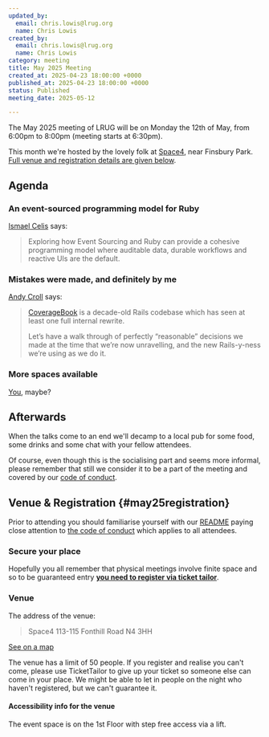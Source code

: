 ```yaml
---
updated_by:
  email: chris.lowis@lrug.org
  name: Chris Lowis
created_by:
  email: chris.lowis@lrug.org
  name: Chris Lowis
category: meeting
title: May 2025 Meeting
created_at: 2025-04-23 18:00:00 +0000
published_at: 2025-04-23 18:00:00 +0000
status: Published
meeting_date: 2025-05-12

---
```


The May 2025 meeting of LRUG will be on Monday the 12th of
May, from 6:00pm to 8:00pm (meeting starts at 6:30pm).

This month we're hosted by the lovely folk at [Space4](https://space4.tech/), near Finsbury Park. [Full venue and
registration details are given below](#may25registration).

## Agenda

### An event-sourced programming model for Ruby

[Ismael Celis](https://ismaelcelis.com/) says:

> Exploring how Event Sourcing and Ruby can provide a cohesive programming
> model where auditable data, durable workflows and reactive UIs are the default.

### Mistakes were made, and definitely by me

[Andy Croll](https://andycroll.com/) says:

> [CoverageBook](https://coveragebook.com/) is a decade-old Rails codebase
> which has seen at least one full internal rewrite.
>
> Let’s have a walk through of perfectly “reasonable” decisions we made
> at the time that we’re now unravelling, and the new Rails-y-ness we’re
> using as we do it.

### More spaces available

[You](mailto:talks@lrug.org), maybe?

## Afterwards

When the talks come to an end we'll decamp to a local pub for some food, some
drinks and some chat with your fellow attendees.

Of course, even though this is the socialising part and seems more
informal, please remember that still we consider it to be a part of the
meeting and covered by our [code of conduct](http://readme.lrug.org/#code-of-conduct).

## Venue & Registration {#may25registration}

Prior to attending you should familiarise yourself with our
[README](http://readme.lrug.org/) paying close attention to [the code of
conduct](http://readme.lrug.org/#code-of-conduct) which applies to all
attendees.

### Secure your place

Hopefully you all remember that physical meetings involve finite space and so to be guaranteed entry **[you need to register via ticket tailor][may2025-ticket-tailor]**.

### Venue

The address of the venue:

> Space4
> 113-115 Fonthill Road
> N4 3HH

[See on a map][space4-venue]

The venue has a limit of 50 people. If you register and realise you can't come, please use TicketTailor to give up your
ticket so someone else can come in your place.  We might be able to let in
people on the night who haven't registered, but we can't guarantee it.

#### Accessibility info for the venue

The event space is on the 1st Floor with step free access via a lift.

[may2025-ticket-tailor]: https://buytickets.at/lrug/1678695
[space4-venue]: https://maps.app.goo.gl/iZFFUakeHqZuvddA8
